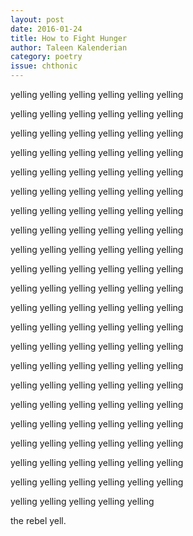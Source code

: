 ```yaml
---
layout: post 
date: 2016-01-24
title: How to Fight Hunger
author: Taleen Kalenderian
category: poetry
issue: chthonic
---
```

yelling yelling yelling yelling yelling yelling

yelling yelling yelling yelling yelling yelling

yelling yelling yelling yelling yelling yelling

yelling yelling yelling yelling yelling yelling

yelling yelling yelling yelling yelling yelling

yelling yelling yelling yelling yelling yelling

yelling yelling yelling yelling yelling yelling

yelling yelling yelling yelling yelling yelling

yelling yelling yelling yelling yelling yelling

yelling yelling yelling yelling yelling yelling

yelling yelling yelling yelling yelling yelling

yelling yelling yelling yelling yelling yelling

yelling yelling yelling yelling yelling yelling

yelling yelling yelling yelling yelling yelling

yelling yelling yelling yelling yelling yelling

yelling yelling yelling yelling yelling yelling

yelling yelling yelling yelling yelling yelling

yelling yelling yelling yelling yelling yelling

yelling yelling yelling yelling yelling yelling

yelling yelling yelling yelling yelling yelling

yelling yelling yelling yelling yelling yelling

yelling yelling yelling yelling yelling

the rebel yell.